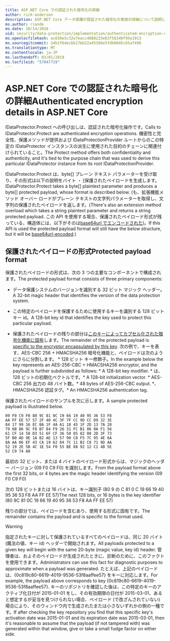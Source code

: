 ```yaml
---
title: ASP.NET Core での認証された暗号化の詳細
author: rick-anderson
description: ASP.NET Core データ保護が認証された暗号化の実装の詳細について説明します。
ms.author: riande
ms.date: 10/14/2016
uid: security/data-protection/implementation/authenticated-encryption-details
ms.openlocfilehash: ac650e5c32e7eacc4088225e63f56340f95e1913
ms.sourcegitcommit: 24b1f6decbb17bb22a45166e5fdb0845c65af498
ms.translationtype: MT
ms.contentlocale: ja-JP
ms.lasthandoff: 03/01/2019
ms.locfileid: "57047719"
---
```

# <a name="authenticated-encryption-details-in-aspnet-core"></a><span data-ttu-id="8703f-103">ASP.NET Core での認証された暗号化の詳細</span><span class="sxs-lookup"><span data-stu-id="8703f-103">Authenticated encryption details in ASP.NET Core</span></span>

<a name="data-protection-implementation-authenticated-encryption-details"></a>

<span data-ttu-id="8703f-104">IDataProtector.Protect への呼び出しは、認証された暗号化操作です。</span><span class="sxs-lookup"><span data-stu-id="8703f-104">Calls to IDataProtector.Protect are authenticated encryption operations.</span></span> <span data-ttu-id="8703f-105">機密性と完全性、保護メソッドが提供および IDataProtectionProvider ルートからのこの特定の IDataProtector インスタンスの派生に使用された目的のチェーンに関連付けられていること。</span><span class="sxs-lookup"><span data-stu-id="8703f-105">The Protect method offers both confidentiality and authenticity, and it's tied to the purpose chain that was used to derive this particular IDataProtector instance from its root IDataProtectionProvider.</span></span>

<span data-ttu-id="8703f-106">IDataProtector.Protect は、byte[] プレーン テキスト パラメーターを受け取り、その形式は以下の説明をバイト ・ [保護されたペイロードを生成します。</span><span class="sxs-lookup"><span data-stu-id="8703f-106">IDataProtector.Protect takes a byte[] plaintext parameter and produces a byte[] protected payload, whose format is described below.</span></span> <span data-ttu-id="8703f-107">(も、拡張機能メソッド オーバー ロードがプレーン テキストの文字列パラメーターを取得し、文字列の保護されたペイロードを返します。</span><span class="sxs-lookup"><span data-stu-id="8703f-107">(There's also an extension method overload which takes a string plaintext parameter and returns a string protected payload.</span></span> <span data-ttu-id="8703f-108">この API を使用する場合、保護されたペイロード形式が残っている、構造体には、以下がそのは[base64url でエンコードされた](https://tools.ietf.org/html/rfc4648#section-5))。</span><span class="sxs-lookup"><span data-stu-id="8703f-108">If this API is used the protected payload format will still have the below structure, but it will be [base64url-encoded](https://tools.ietf.org/html/rfc4648#section-5).)</span></span>

## <a name="protected-payload-format"></a><span data-ttu-id="8703f-109">保護されたペイロードの形式</span><span class="sxs-lookup"><span data-stu-id="8703f-109">Protected payload format</span></span>

<span data-ttu-id="8703f-110">保護されたペイロードの形式は、次の 3 つの主要なコンポーネントで構成されます。</span><span class="sxs-lookup"><span data-stu-id="8703f-110">The protected payload format consists of three primary components:</span></span>

* <span data-ttu-id="8703f-111">データ保護システムのバージョンを識別する 32 ビット マジック ヘッダー。</span><span class="sxs-lookup"><span data-stu-id="8703f-111">A 32-bit magic header that identifies the version of the data protection system.</span></span>

* <span data-ttu-id="8703f-112">この特定のペイロードを保護するために使用するキーを識別する 128 ビット キー id。</span><span class="sxs-lookup"><span data-stu-id="8703f-112">A 128-bit key id that identifies the key used to protect this particular payload.</span></span>

* <span data-ttu-id="8703f-113">保護されたペイロードの残りの部分は[このキーによってカプセル化された暗号化機能に固有](xref:security/data-protection/implementation/subkeyderivation#data-protection-implementation-subkey-derivation)します。</span><span class="sxs-lookup"><span data-stu-id="8703f-113">The remainder of the protected payload is [specific to the encryptor encapsulated by this key](xref:security/data-protection/implementation/subkeyderivation#data-protection-implementation-subkey-derivation).</span></span> <span data-ttu-id="8703f-114">次の例で、キーを表す、AES-CBC 256 + HMACSHA256 暗号化機能と、ペイロードは次のようにさらに分割します。 \* 128 ビット キー修飾子。</span><span class="sxs-lookup"><span data-stu-id="8703f-114">In the example below the key represents an AES-256-CBC + HMACSHA256 encryptor, and the payload is further subdivided as follows: \* A 128-bit key modifier.</span></span> <span data-ttu-id="8703f-115">\* は、128 ビットの初期化ベクトルです。</span><span class="sxs-lookup"><span data-stu-id="8703f-115">\* A 128-bit initialization vector.</span></span> <span data-ttu-id="8703f-116">\* AES-CBC 256 出力の 48 バイト数。</span><span class="sxs-lookup"><span data-stu-id="8703f-116">\* 48 bytes of AES-256-CBC output.</span></span> <span data-ttu-id="8703f-117">\*、HMACSHA256 認証タグ。</span><span class="sxs-lookup"><span data-stu-id="8703f-117">\* An HMACSHA256 authentication tag.</span></span>

<span data-ttu-id="8703f-118">保護されたペイロードのサンプルを次に示します。</span><span class="sxs-lookup"><span data-stu-id="8703f-118">A sample protected payload is illustrated below.</span></span>

```
09 F0 C9 F0 80 9C 81 0C 19 66 19 40 95 36 53 F8
AA FF EE 57 57 2F 40 4C 3F 7F CC 9D CC D9 32 3E
84 17 99 16 EC BA 1F 4A A1 18 45 1F 2D 13 7A 28
79 6B 86 9C F8 B7 84 F9 26 31 FC B1 86 0A F1 56
61 CF 14 58 D3 51 6F CF 36 50 85 82 08 2D 3F 73
5F B0 AD 9E 1A B2 AE 13 57 90 C8 F5 7C 95 4E 6A
8A AA 06 EF 43 CA 19 62 84 7C 11 B2 C8 71 9D AA
52 19 2E 5B 4C 1E 54 F0 55 BE 88 92 12 C1 4B 5E
52 C9 74 A0
```

<span data-ttu-id="8703f-119">最初の 32 ビット、または 4 バイトのペイロード形式からは、マジックのヘッダー バージョン (09 F0 C9 F0) を識別します。</span><span class="sxs-lookup"><span data-stu-id="8703f-119">From the payload format above the first 32 bits, or 4 bytes are the magic header identifying the version (09 F0 C9 F0)</span></span>

<span data-ttu-id="8703f-120">次の 128 ビットまたは 16 バイトは、キー識別子 (80 9 の C 81 0 C 19 66 19 40 95 36 53 F8 AA FF EE 57)</span><span class="sxs-lookup"><span data-stu-id="8703f-120">The next 128 bits, or 16 bytes is the key identifier (80 9C 81 0C 19 66 19 40 95 36 53 F8 AA FF EE 57)</span></span>

<span data-ttu-id="8703f-121">残りの部分では、ペイロードを含むあり、使用する形式に固有です。</span><span class="sxs-lookup"><span data-stu-id="8703f-121">The remainder contains the payload and is specific to the format used.</span></span>

>[!WARNING]
> <span data-ttu-id="8703f-122">指定されたキーに対して保護されているすべてのペイロードは、同じ 20 バイト (魔法の値、キー id) ヘッダーで開始されます。</span><span class="sxs-lookup"><span data-stu-id="8703f-122">All payloads protected to a given key will begin with the same 20-byte (magic value, key id) header.</span></span> <span data-ttu-id="8703f-123">管理者は、およそのペイロードが生成されたときに、診断のために、このファクトを使用できます。</span><span class="sxs-lookup"><span data-stu-id="8703f-123">Administrators can use this fact for diagnostic purposes to approximate when a payload was generated.</span></span> <span data-ttu-id="8703f-124">たとえば、上記のペイロードは、{0c819c80-6619-4019-9536-53f8aaffee57} をキーに対応します。</span><span class="sxs-lookup"><span data-stu-id="8703f-124">For example, the payload above corresponds to key {0c819c80-6619-4019-9536-53f8aaffee57}.</span></span> <span data-ttu-id="8703f-125">キーのリポジトリを確認した後は、この特定のキーのアクティブ化日付が 2015-01-01 をし、その有効期限の日付が 2015-03-01、あると想定するが妥当を見つけられない場合、ペイロード (で改ざんされていない) 場合により、そのウィンドウ内で生成されたまたは小さないずれかの側の一種です。</span><span class="sxs-lookup"><span data-stu-id="8703f-125">If after checking the key repository you find that this specific key's activation date was 2015-01-01 and its expiration date was 2015-03-01, then it's reasonable to assume that the payload (if not tampered with) was generated within that window, give or take a small fudge factor on either side.</span></span>
